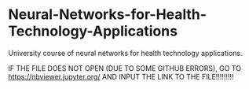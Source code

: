 # Neural-Networks-for-Health-Technology-Applications
University course of neural networks for health technology applications.

IF THE FILE DOES NOT OPEN (DUE TO SOME GITHUB ERRORS), GO TO https://nbviewer.jupyter.org/ AND INPUT THE LINK TO THE FILE!!!!!!!!!

